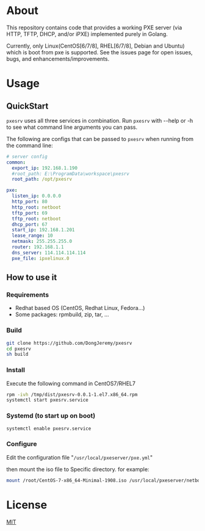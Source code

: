 # About

This repository contains code that provides a working PXE server (via HTTP, TFTP, DHCP, and/or iPXE) implemented purely in Golang. 

Currently, only Linux(CentOS[6/7/8], RHEL[6/7/8], Debian and Ubuntu) which is boot from pxe is supported. See the issues page for open issues, bugs, and enhancements/improvements.

# Usage

## QuickStart

`pxesrv` uses all three services in combination. Run `pxesrv` with --help or -h to see what command line arguments you can pass. 

The following are configs that can be passed to `pxesrv` when running from the command line:

```yaml
# server config
common:
  export_ip: 192.168.1.190
  #root_path: E:\ProgramData\workspace\pxesrv
  root_path: /opt/pxesrv

pxe:
  listen_ip: 0.0.0.0
  http_port: 80
  http_root: netboot
  tftp_port: 69
  tftp_root: netboot
  dhcp_port: 67
  start_ip: 192.168.1.201
  lease_range: 10
  netmask: 255.255.255.0
  router: 192.168.1.1
  dns_server: 114.114.114.114
  pxe_file: ipxelinux.0

```

## How to use it

### Requirements

- Redhat based OS (CentOS, Redhat Linux, Fedora...)
- Some packages: rpmbuild, zip, tar, ...

### Build

```bash
git clone https://github.com/DongJeremy/pxesrv
cd pxesrv
sh build
```

### Install

Execute the following command in CentOS7/RHEL7

```bash
rpm -ivh /tmp/dist/pxesrv-0.0.1-1.el7.x86_64.rpm
systemctl start pxesrv.service
```

### Systemd (to start up on boot)

```bash
systemctl enable pxesrv.service
```

### Configure

Edit the configuration file "`/usr/local/pxeserver/pxe.yml`"

then mount the iso file to Specific directory. for example:

```bash
mount /root/CentOS-7-x86_64-Minimal-1908.iso /usr/local/pxeserver/netboot/centos/7 -o loop
```

# License

[MIT](http://opensource.org/licenses/MIT)